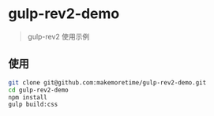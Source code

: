 # gulp-rev2-demo

> gulp-rev2 使用示例

## 使用

```bash
git clone git@github.com:makemoretime/gulp-rev2-demo.git
cd gulp-rev2-demo
npm install
gulp build:css
```
